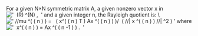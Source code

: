 For a given N×N symmetric matrix A, a given nonzero vector x in
!['  (R) \^(N) ,  '](../dictionary/equation_images/3694.2..png) and a
given integer n, the Rayleigh quotient is: \\
![' //mu \^( ( n ) ) =   ( x\^( ( n ) T ) Ax \^( ( n ) ) )/  ( //| x \^( ( n ) ) //| \^2 ) '](../dictionary/equation_images/3694.1..png)
where
!['  x\^( ( n ) ) = Ax \^( ( n -1 ) ) .  '](../dictionary/equation_images/3694.3..png)
